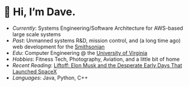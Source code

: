 # 👋 Hi, I’m Dave. 
 
- *Currently*: Systems Engineering/Software Architecture for AWS-based large scale systems
- *Past*: Unmanned systems R&D, mission control, and (a long time ago) web development for the [Smithsonian](https://www.si.edu/)
- *Edu*: Computer Engineering @ the [University of Virginia](https://engineering.virginia.edu/)
- *Hobbies*: Fitness Tech, Photography, Aviation, and a little bit of home 
- *Recent Reading*: [Liftoff: Elon Musk and the Desperate Early Days That Launched SpaceX](https://www.goodreads.com/en/book/show/53402132-liftoff)
- *Languages*: Java, Python, C++
 
 

